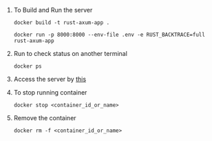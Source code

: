 1. To Build and Run the server
    ```
    docker build -t rust-axum-app .
    ```
    ```
    docker run -p 8000:8000 --env-file .env -e RUST_BACKTRACE=full rust-axum-app
    ```

2. Run to check status on another terminal
   ```
   docker ps
   ```

3. Access the server by [this](http://0.0.0.0:8000/)

4. To stop running container
   ```
   docker stop <container_id_or_name>
   ```

5. Remove the container
   ```
   docker rm -f <container_id_or_name>
   ```